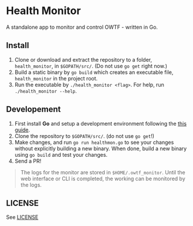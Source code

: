 # Health Monitor

A standalone app to monitor and control OWTF - written in Go.


## Install

1. Clone or download and extract the repository to a folder, `health_monitor`, in `$GOPATH/src/`. (Do not use `go get` right now.)
2. Build a static binary by `go build` which creates an executable file, `health_monitor` in the project root.
3. Run the executable by `./health_monitor <flag>`. For help, run `./health_monitor --help`.


## Developement

1. First install **Go** and setup a development environment following the [this guide](https://golang.org/doc/install).
2. Clone the repository to `$GOPATH/src/`. (do not use `go get`!)
3. Make changes, and run `go run healthmon.go` to see your changes without explicitly building a new binary. When done, build a new binary using `go build` and test your changes.
4. Send a PR!


> The logs for the monitor are stored in `$HOME/.owtf_monitor`. Until the web interface or CLI is completed, the working can be monitored by the logs.


## LICENSE

See [LICENSE](LICENSE)
